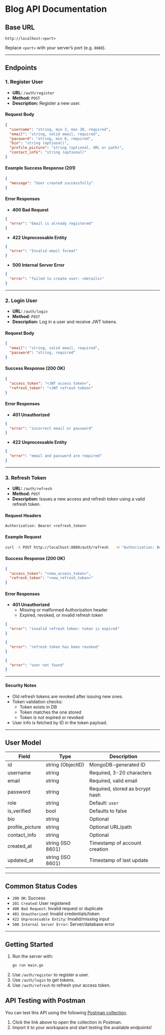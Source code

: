 # Blog API Documentation

## Base URL

```
http://localhost:<port>
```
Replace `<port>` with your server’s port (e.g. `8080`).

---

## Endpoints

### 1. Register User

- **URL:** `/auth/register`
- **Method:** `POST`
- **Description:** Register a new user.

#### Request Body

```json
{
  "username": "string, min 3, max 20, required",
  "email": "string, valid email, required",
  "password": "string, min 6, required",
  "bio": "string (optional)",
  "profile_picture": "string (optional, URL or path)",
  "contact_info": "string (optional)"
}
```

#### Example Success Response (201)

```json
{
  "message": "User created successfully"
}
```

#### Error Responses

- **400 Bad Request**
```json
{
  "error": "Email is already registered"
}
```

- **422 Unprocessable Entity**
```json
{
  "error": "Invalid email format"
}
```

- **500 Internal Server Error**
```json
{
  "error": "failed to create user: <details>"
}
```

---

### 2. Login User

- **URL:** `/auth/login`
- **Method:** `POST`
- **Description:** Log in a user and receive JWT tokens.

#### Request Body

```json
{
  "email": "string, valid email, required",
  "password": "string, required"
}
```

#### Success Response (200 OK)

```json
{
  "access_token": "<JWT access token>",
  "refresh_token": "<JWT refresh token>"
}
```

#### Error Responses

- **401 Unauthorized**
```json
{
  "error": "incorrect email or password"
}
```

- **422 Unprocessable Entity**
```json
{
  "error": "email and password are required"
}
```

---

### 3. Refresh Token

- **URL:** `/auth/refresh`
- **Method:** `POST`
- **Description:** Issues a new access and refresh token using a valid refresh token.

#### Request Headers

```http
Authorization: Bearer <refresh_token>
```

#### Example Request

```bash
curl -X POST http://localhost:8080/auth/refresh   -H "Authorization: Bearer <your_refresh_token>"
```
#### Success Response (200 OK)

```json
{
  "access_token": "<new_access_token>",
  "refresh_token": "<new_refresh_token>"
}
```

#### Error Responses

- **401 Unauthorized**
    - Missing or malformed Authorization header
    - Expired, revoked, or invalid refresh token

```json
{
  "error": "invalid refresh token: token is expired"
}
```

```json
{
  "error": "refresh token has been revoked"
}
```

```json
{
  "error": "user not found"
}
```

---

#### Security Notes

- Old refresh tokens are revoked after issuing new ones.
- Token validation checks:
  - Token exists in DB
  - Token matches the one stored
  - Token is not expired or revoked
- User info is fetched by ID in the token payload.


---

## User Model

| Field           | Type                | Description                          |
|----------------|---------------------|--------------------------------------|
| id             | string (ObjectID)   | MongoDB-generated ID                 |
| username       | string              | Required, 3-20 characters            |
| email          | string              | Required, valid email                |
| password       | string              | Required, stored as bcrypt hash      |
| role           | string              | Default: `user`                      |
| is_verified    | bool                | Defaults to false                    |
| bio            | string              | Optional                             |
| profile_picture| string              | Optional URL/path                    |
| contact_info   | string              | Optional                             |
| created_at     | string (ISO 8601)   | Timestamp of account creation        |
| updated_at     | string (ISO 8601)   | Timestamp of last update             |

---

## Common Status Codes

- `200 OK`: Success
- `201 Created`: User registered
- `400 Bad Request`: Invalid request or duplicate
- `401 Unauthorized`: Invalid credentials/token
- `422 Unprocessable Entity`: Invalid/missing input
- `500 Internal Server Error`: Server/database error

---








## Getting Started

1. Run the server with:
    ```bash
    go run main.go
    ```
2. Use `/auth/register` to register a user.
3. Use `/auth/login` to get tokens.
4. Use `/auth/refresh` to refresh your access token.

## API Testing with Postman

You can test this API using the following [Postman collection](https://lively-crescent-132029.postman.co/workspace/73182311-5a50-4ab2-a96a-9bade0810ab5/collection/44609334-c9dcbde7-f805-4589-adaa-29ac37fcbee2?action=share&source=copy-link&creator=44609334).

1. Click the link above to open the collection in Postman.
2. Import it to your workspace and start testing the available endpoints!